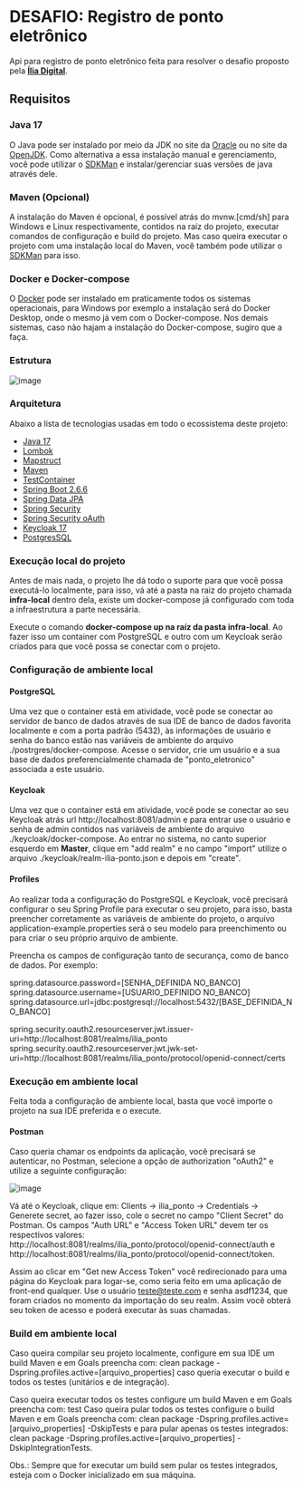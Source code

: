 # DESAFIO: Registro de ponto eletrônico

Api para registro de ponto eletrônico feita para resolver o desafio proposto pela [**Ília Digital**](www.ilia.digital).

## Requisitos

### Java 17
O Java pode ser instalado por meio da JDK no site da [Oracle](https://www.oracle.com/java/technologies/downloads/) ou no site da [OpenJDK](https://jdk.java.net/java-se-ri/17). Como alternativa a essa instalação manual e gerenciamento, você pode utilizar o [SDKMan](https://sdkman.io/) e instalar/gerenciar suas versões de java através dele.

### Maven **(Opcional)**
A instalação do Maven é opcional, é possível atrás do mvnw.[cmd/sh] para Windows e Linux respectivamente, contidos na raíz do projeto, executar comandos de configuração e build do projeto. Mas caso queira executar o projeto com uma instalação local do Maven, você também pode utilizar o [SDKMan](https://sdkman.io/) para isso.

### Docker e Docker-compose
O [Docker](https://www.docker.com/get-started/) pode ser instalado em praticamente todos os sistemas operacionais, para Windows por exemplo a instalação será do Docker Desktop, onde o mesmo já vem com o Docker-compose. Nos demais sistemas, caso não hajam a instalação do Docker-compose, sugiro que a faça.

### Estrutura
![image](https://user-images.githubusercontent.com/28794903/161561316-3da43d03-548c-4fc6-93af-5e5810e367f9.png)

### Arquitetura
Abaixo a lista de tecnologias usadas em todo o ecossistema deste projeto:
- [Java 17](https://www.java.com/pt-BR/)
- [Lombok](https://projectlombok.org/)
- [Mapstruct](https://mapstruct.org/)
- [Maven](https://maven.apache.org/)
- [TestContainer](https://www.testcontainers.org/)
- [Spring Boot 2.6.6](https://spring.io/projects/spring-boot)
- [Spring Data JPA](https://spring.io/projects/spring-data-jpa)
- [Spring Security](https://spring.io/projects/spring-security)
- [Spring Security oAuth](https://spring.io/projects/spring-security-oauth)
- [Keycloak 17](https://www.keycloak.org/)
- [PostgresSQL](https://www.postgresql.org/)

### Execução local do projeto
Antes de mais nada, o projeto lhe dá todo o suporte para que você possa executá-lo localmente, para isso, vá até a pasta na raiz do projeto chamada **infra-local** dentro dela, existe um docker-compose já configurado com toda a infraestrutura a parte necessária.

Execute o comando **docker-compose up na raíz da pasta infra-local**. Ao fazer isso um container com PostgreSQL e outro com um Keycloak serão criados para que você possa se conectar com o projeto.

### Configuração de ambiente local

#### PostgreSQL
Uma vez que o container está em atividade, você pode se conectar ao servidor de banco de dados através de sua IDE de banco de dados favorita localmente e com a porta padrão (5432), às informações de usuário e senha do banco estão nas variáveis de ambiente do arquivo ./postrgres/docker-compose. Acesse o servidor, crie um usuário e a sua base de dados preferencialmente chamada de "ponto_eletronico" associada a este usuário.

#### Keycloak
Uma vez que o container está em atividade, você pode se conectar ao seu Keycloak atrás url http://localhost:8081/admin e para entrar use o usuário e senha de admin contidos nas variáveis de ambiente do arquivo ./keycloak/docker-compose. Ao entrar no sistema, no canto superior esquerdo em **Master**, clique em "add realm" e no campo "import" utilize o arquivo ./keycloak/realm-ilia-ponto.json e depois em "create".

#### Profiles
Ao realizar toda a configuração do PostgreSQL e Keycloak, você precisará configurar o seu Spring Profile para executar o seu projeto, para isso, basta preencher corretamente as variáveis de ambiente do projeto, o arquivo application-example.properties será o seu modelo para preenchimento ou para criar o seu próprio arquivo de ambiente.

Preencha os campos de configuração tanto de securança, como de banco de dados. Por exemplo:

spring.datasource.password=[SENHA_DEFINIDA NO_BANCO]
spring.datasource.username=[USUARIO_DEFINIDO NO_BANCO]
spring.datasource.url=jdbc:postgresql://localhost:5432/[BASE_DEFINIDA_NO_BANCO]

spring.security.oauth2.resourceserver.jwt.issuer-uri=http://localhost:8081/realms/ilia_ponto
spring.security.oauth2.resourceserver.jwt.jwk-set-uri=http://localhost:8081/realms/ilia_ponto/protocol/openid-connect/certs

### Execução em ambiente local
Feita toda a configuração de ambiente local, basta que você importe o projeto na sua IDE preferida e o execute.

#### Postman
Caso queria chamar os endpoints da aplicação, você precisará se autenticar, no Postman, selecione a opção de authorization "oAuth2" e utilize a seguinte configuração:

![image](https://user-images.githubusercontent.com/28794903/161572896-af22b9d5-bd60-47c8-99d7-4c36632b8adc.png)

Vá até o Keycloak, clique em: Clients -> ilia_ponto -> Credentials -> Generete secret, ao fazer isso, cole o secret no campo "Client Secret" do Postman.
 Os campos "Auth URL" e "Access Token URL" devem ter os respectivos valores: http://localhost:8081/realms/ilia_ponto/protocol/openid-connect/auth e http://localhost:8081/realms/ilia_ponto/protocol/openid-connect/token.
 
Assim ao clicar em "Get new Access Token" você redirecionado para uma página do Keycloak para logar-se, como seria feito em uma aplicação de front-end qualquer. Use o usuário teste@teste.com e senha asdf1234, que foram criados no momento da importação do seu realm. Assim você obterá seu token de acesso e poderá executar às suas chamadas.

### Build em ambiente local
Caso queira compilar seu projeto localmente, configure em sua IDE um build Maven e em Goals preencha com: clean package  -Dspring.profiles.active=[arquivo_properties] caso queria executar o build e todos os testes (unitários e de integração).

Caso queira executar todos os testes configure um build Maven e em Goals preencha com: test
Caso queira pular todos os testes configure o build Maven e em Goals preencha com: clean package -Dspring.profiles.active=[arquivo_properties] -DskipTests e para pular apenas os testes integrados: clean package -Dspring.profiles.active=[arquivo_properties] -DskipIntegrationTests.

Obs.: Sempre que for executar um build sem pular os testes integrados, esteja com o Docker inicializado em sua máquina.
